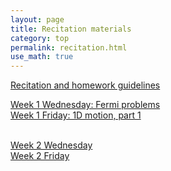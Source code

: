 ```yaml
---
layout: page
title: Recitation materials
category: top
permalink: recitation.html
use_math: true
---
```


<a href="recitation-guidelines.html">Recitation and homework guidelines</a>


<a href="recitation/rec1.pdf">Week 1 Wednesday: Fermi problems</a><br>
<a href="recitation/recitation-1D-motion-1.pdf">Week 1 Friday: 1D motion, part 1</a><br><br>

<a href="recitation/recitation-1D-motion-2.pdf">Week 2 Wednesday</a><br>
<a href="recitation/worksheet-recitation4.pdf">Week 2 Friday</a><br><br>
<!--

<a href="recitation/rec5.pdf">Week 3 Wednesday</a><br><br>

<a href="recitation/recitation-forces1.pdf">Week 4 Wednesday</a><br>
<a href="recitation/recitation-forces2.pdf">Week 4 Friday</a><br><br>

<a href="recitation/recitation-circles.pdf">Week 5</a><br><br>

<a href="recitation/recitation-momentum.pdf">Week 6 Wednesday</a><br><br>

<a href="recitation/recitation-energy-wed.pdf">Week 7 Wednesday</a><br>
<a href="recitation/recitation-energy-fri.pdf">Week 7 Friday</a><br><br>

<a href="recitation/recitation-energy-torque-1.pdf">Week 8 Wednesday</a><br>
<a href="recitation/recitation-energy-torque-2.pdf">Week 8 Friday</a><br><br>

<a href="recitation/recitation-torque2-wed.pdf">Week 9 Wednesday</a><br>
<a href="recitation/recitation-torque2-fri.pdf">Week 9 Friday</a><br>
-->
